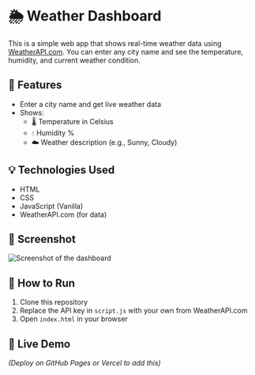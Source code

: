 # 🌦️ Weather Dashboard

This is a simple web app that shows real-time weather data using [WeatherAPI.com](https://weatherapi.com). You can enter any city name and see the temperature, humidity, and current weather condition.

## 🔧 Features
- Enter a city name and get live weather data
- Shows:
  - 🌡️ Temperature in Celsius
  - 💧 Humidity %
  - ☁️ Weather description (e.g., Sunny, Cloudy)

## 💡 Technologies Used
- HTML
- CSS
- JavaScript (Vanilla)
- WeatherAPI.com (for data)

## 📸 Screenshot

![Screenshot of the dashboard](dashboard-preview.png)

## 🚀 How to Run
1. Clone this repository
2. Replace the API key in `script.js` with your own from WeatherAPI.com
3. Open `index.html` in your browser

## 📡 Live Demo
_(Deploy on GitHub Pages or Vercel to add this)_
